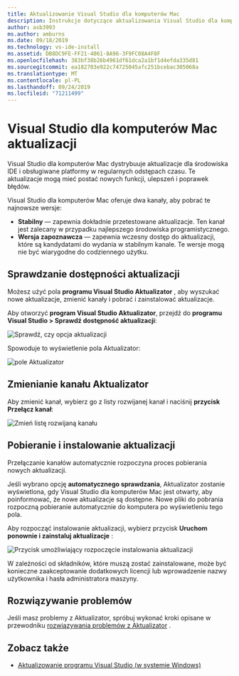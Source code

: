 ```yaml
---
title: Aktualizowanie Visual Studio dla komputerów Mac
description: Instrukcje dotyczące aktualizowania Visual Studio dla komputerów Mac i uzyskiwania dostępu do wersji zapoznawczych.
author: asb3993
ms.author: amburns
ms.date: 09/18/2019
ms.technology: vs-ide-install
ms.assetid: DB8DC9FE-FF21-4061-8A96-3F9FC08A4F8F
ms.openlocfilehash: 383bf38b26b4961df61dca2a1bf1d4efda335d81
ms.sourcegitcommit: ea182703e922c74725045afc251bcebac305068a
ms.translationtype: MT
ms.contentlocale: pl-PL
ms.lasthandoff: 09/24/2019
ms.locfileid: "71211499"
---
```

# <a name="update-visual-studio-for-mac"></a>Visual Studio dla komputerów Mac aktualizacji

Visual Studio dla komputerów Mac dystrybuuje aktualizacje dla środowiska IDE i obsługiwane platformy w regularnych odstępach czasu. Te aktualizacje mogą mieć postać nowych funkcji, ulepszeń i poprawek błędów.

Visual Studio dla komputerów Mac oferuje dwa kanały, aby pobrać te najnowsze wersje:

* **Stabilny** — zapewnia dokładnie przetestowane aktualizacje. Ten kanał jest zalecany w przypadku najlepszego środowiska programistycznego.
* **Wersja zapoznawcza** — zapewnia wczesny dostęp do aktualizacji, które są kandydatami do wydania w stabilnym kanale. Te wersje mogą nie być wiarygodne do codziennego użytku.

## <a name="checking-for-updates"></a>Sprawdzanie dostępności aktualizacji

Możesz użyć pola **programu Visual Studio Aktualizator** , aby wyszukać nowe aktualizacje, zmienić kanały i pobrać i zainstalować aktualizacje.

Aby otworzyć **program Visual Studio Aktualizator**, przejdź do **programu Visual Studio > Sprawdź dostępność aktualizacji**:

![Sprawdź, czy opcja aktualizacji](media/update-image1.png)

Spowoduje to wyświetlenie pola Aktualizator:

![pole Aktualizator](media/update-image2.png)

## <a name="changing-the-updater-channel"></a>Zmienianie kanału Aktualizator

Aby zmienić kanał, wybierz go z listy rozwijanej kanał i naciśnij **przycisk Przełącz kanał**:

![Zmień listę rozwijaną kanału](media/update-image3.png)

## <a name="downloading-and-installing-updates"></a>Pobieranie i instalowanie aktualizacji

Przełączanie kanałów automatycznie rozpoczyna proces pobierania nowych aktualizacji.

Jeśli wybrano opcję **automatycznego sprawdzania**, Aktualizator zostanie wyświetlona, gdy Visual Studio dla komputerów Mac jest otwarty, aby poinformować, że nowe aktualizacje są dostępne. Nowe pliki do pobrania rozpoczną pobieranie automatycznie do komputera po wyświetleniu tego pola.

Aby rozpocząć instalowanie aktualizacji, wybierz przycisk **Uruchom ponownie i zainstaluj aktualizacje** :

![Przycisk umożliwiający rozpoczęcie instalowania aktualizacji](media/update-image4.png)

W zależności od składników, które muszą zostać zainstalowane, może być konieczne zaakceptowanie dodatkowych licencji lub wprowadzenie nazwy użytkownika i hasła administratora maszyny.

## <a name="troubleshooting"></a>Rozwiązywanie problemów

Jeśli masz problemy z Aktualizator, spróbuj wykonać kroki opisane w przewodniku [rozwiązywania problemów z Aktualizator](updater-troubleshooting.md) .

## <a name="see-also"></a>Zobacz także

- [Aktualizowanie programu Visual Studio (w systemie Windows)](/visualstudio/install/update-visual-studio)
